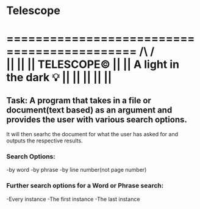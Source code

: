 # Telescope

============================================
/\                                        /\
||                                        ||
||               TELESCOPE©               ||
||          A light in the dark 💡        ||
||                                        ||
||                                        ||
============================================

## Task: A program that takes in a file or document(text based) as an argument and provides the user with various search options.
It will then searhc the document for what the user has asked for and outputs the respective results.

### Search Options:
-by word
-by phrase
-by line number(not page number)

### Further search options for a Word or Phrase search:
-Every instance
-The first instance
-The last instance
